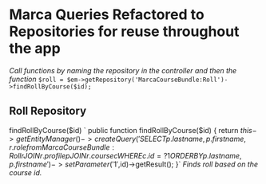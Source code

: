 # Marca Queries Refactored to Repositories for reuse throughout the app

_Call functions by naming the repository in the controller and then the function_
`$roll = $em->getRepository('MarcaCourseBundle:Roll')->findRollByCourse($id);`

## Roll Repository
findRollByCourse($id)
`       public function findRollByCourse($id)
    {
        return $this->getEntityManager()
            ->createQuery('SELECT p.lastname,p.firstname,r.role from MarcaCourseBundle:Roll r JOIN r.profile p JOIN r.course c WHERE c.id = ?1 ORDER BY p.lastname,p.firstname')->setParameter('1',$id)->getResult();
    }`
_Finds roll based on the course id._